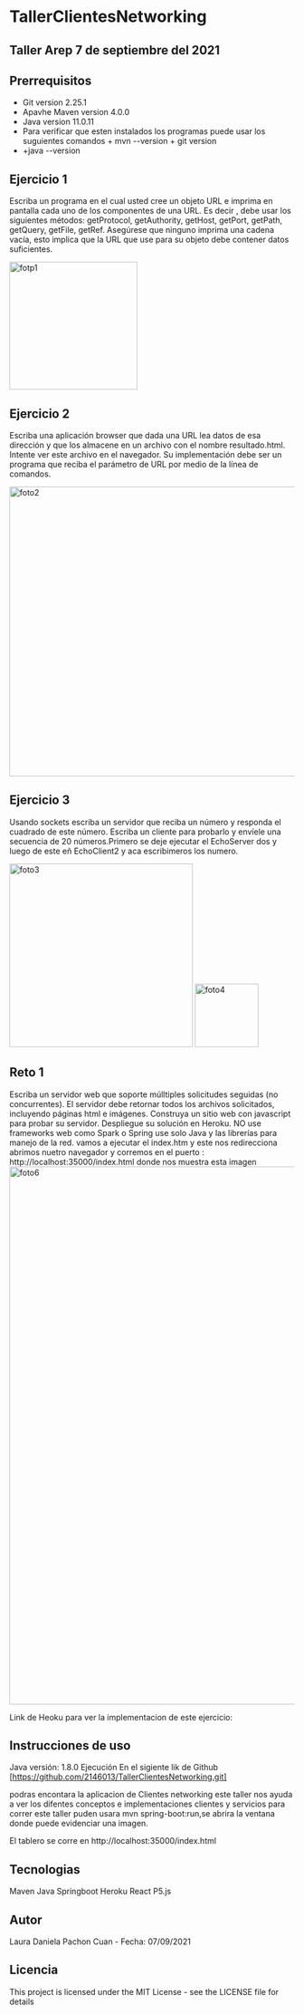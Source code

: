 # TallerClientesNetworking
## Taller Arep 7 de septiembre del 2021

## Prerrequisitos
- Git version 2.25.1
- Apavhe Maven version 4.0.0
- Java version 11.0.11
- Para verificar que esten instalados los programas puede usar los suguientes comandos + mvn --version + git version
- +java --version

## Ejercicio 1
Escriba un programa en el cual usted cree un objeto URL e imprima en pantalla cada uno de los componentes de una URL. 
Es decir , debe usar los siguientes métodos: getProtocol, getAuthority, getHost, getPort, getPath, getQuery, getFile, 
getRef. Asegúrese que ninguno imprima una cadena vacía, esto implica que la URL que use para su objeto debe contener
datos suficientes.

<img width="226" alt="fotp1" src="https://user-images.githubusercontent.com/60073527/132410432-69af9f6b-dfc7-40cc-a8d8-9547cf4ebf58.PNG">


## Ejercicio 2
Escriba una aplicación browser que dada una URL lea datos de esa dirección y que los almacene en un archivo con el 
nombre resultado.html. Intente ver este archivo en el navegador. Su implementación debe ser un programa que reciba 
el parámetro de URL por medio de la línea de comandos.

<img width="512" alt="foto2" src="https://user-images.githubusercontent.com/60073527/132410480-ea9ed810-be88-4ff5-ad23-c0159170dca1.PNG">


## Ejercicio 3
Usando sockets escriba un servidor que reciba un número y responda el cuadrado de este número. Escriba un cliente 
para probarlo y envíele una secuencia de 20 números.Primero se deje ejecutar el EchoServer dos y luego de este 
eñ EchoClient2 y aca escribimeros los numero.

<img width="324" alt="foto3" src="https://user-images.githubusercontent.com/60073527/132410511-cc28a68c-9ff3-496f-9134-bc62564dedb9.PNG">

<img width="112" alt="foto4" src="https://user-images.githubusercontent.com/60073527/132410541-10c2b249-19f9-4462-a2ef-dcecf54d2de8.PNG">


## Reto 1
Escriba un servidor web que soporte múlltiples solicitudes seguidas (no concurrentes). El servidor debe retornar
todos los archivos solicitados, incluyendo páginas html e imágenes. Construya un sitio web con javascript para probar
su servidor. Despliegue su solución en Heroku. NO use frameworks web como Spark o Spring use solo Java y las librerías
para manejo de la red.
vamos a ejecutar el index.htm y este nos redirecciona abrimos nuetro navegador y corremos en el puerto : http://localhost:35000/index.html
donde nos muestra esta imagen 
<img width="950" alt="foto6" src="https://user-images.githubusercontent.com/60073527/132437102-97787813-c552-474a-92e2-4967e82fe55e.PNG">



Link de Heoku para ver la implementacion de este ejercicio:


## Instrucciones de uso
Java versión: 1.8.0
Ejecución
En el sigiente lik de Github [https://github.com/2146013/TallerClientesNetworking.git]

podras encontara la aplicacion de Clientes networking este taller nos ayuda a ver los difentes conceptos e implementaciones
clientes y servicios para correr este taller  puden usara mvn spring-boot:run,se abrira la ventana donde puede evidenciar una imagen.


El tablero se corre en http://localhost:35000/index.html

## Tecnologias

Maven
Java
Springboot
Heroku
React
P5.js

## Autor
Laura Daniela Pachon Cuan - Fecha: 07/09/2021

## Licencia
This project is licensed under the MIT License - see the LICENSE file for details
